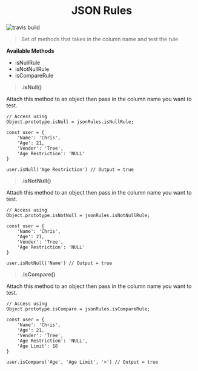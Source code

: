 <h1 style="text-align:center"><b>JSON Rules</b></h1>

![travis build](https://img.shields.io/travis/rust-lang/rust.svg)

> Set of methods that takes in the column name and test the rule

<b>Available Methods</b>

<ul>
    <li>isNullRule</li>
    <li>isNotNullRule</li>
    <li>isCompareRule</li>
</ul>



> <b>.isNull()</b>

<p>Attach this method to an object then pass in the column name you want to test.</p>

```
// Access using 
Object.prototype.isNull = jsonRules.isNullRule;

const user = {
    'Name': 'Chris',
    'Age': 21,
    'Vender': 'Tree',
    'Age Restriction': 'NULL'
}

user.isNull('Age Restriction') // Output = true
```

> <b>.isNotNull()</b>

<p>Attach this method to an object then pass in the column name you want to test.</p>

```
// Access using 
Object.prototype.isNotNull = jsonRules.isNotNullRule;

const user = {
    'Name': 'Chris',
    'Age': 21,
    'Vender': 'Tree',
    'Age Restriction': 'NULL'
}

user.isNotNull('Name') // Output = true
```

> <b>.isCompare()</b>

<p>Attach this method to an object then pass in the column name you want to test.</p>

```
// Access using 
Object.prototype.isCompare = jsonRules.isCompareRule;

const user = {
    'Name': 'Chris',
    'Age': 21,
    'Vender': 'Tree',
    'Age Restriction': 'NULL',
    'Age Limit': 18
}

user.isCompare('Age', 'Age Limit', '>') // Output = true
```